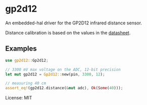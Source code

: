 # gp2d12

An embedded-hal driver for the GP2D12 infrared distance sensor.

Distance calibration is based on the values in the
[datasheet](https://media.digikey.com/pdf/Data%20Sheets/Sharp%20PDFs/GP2D12.pdf).

## Examples

```rust
use gp2d12::Gp2d12;

// 3300 mV max voltage on the ADC, 12-bit precision
let mut gp2d12 = Gp2d12::new(pin, 3300, 12);

// measuring 40 cm
assert_eq!(gp2d12.distance(&mut adc), Ok(Some(40)));
```

License: MIT
